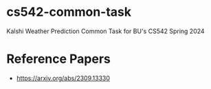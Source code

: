 # cs542-common-task

Kalshi Weather Prediction Common Task for BU's CS542 Spring 2024

# Reference Papers

- https://arxiv.org/abs/2309.13330
